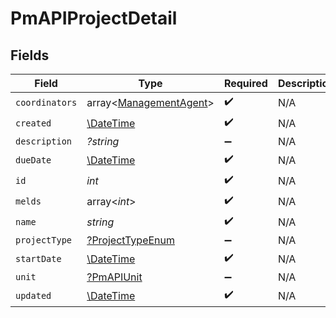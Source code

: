 # PmAPIProjectDetail


## Fields

| Field                                                            | Type                                                             | Required                                                         | Description                                                      |
| ---------------------------------------------------------------- | ---------------------------------------------------------------- | ---------------------------------------------------------------- | ---------------------------------------------------------------- |
| `coordinators`                                                   | array<[ManagementAgent](../../models/shared/ManagementAgent.md)> | :heavy_check_mark:                                               | N/A                                                              |
| `created`                                                        | [\DateTime](https://www.php.net/manual/en/class.datetime.php)    | :heavy_check_mark:                                               | N/A                                                              |
| `description`                                                    | *?string*                                                        | :heavy_minus_sign:                                               | N/A                                                              |
| `dueDate`                                                        | [\DateTime](https://www.php.net/manual/en/class.datetime.php)    | :heavy_check_mark:                                               | N/A                                                              |
| `id`                                                             | *int*                                                            | :heavy_check_mark:                                               | N/A                                                              |
| `melds`                                                          | array<*int*>                                                     | :heavy_check_mark:                                               | N/A                                                              |
| `name`                                                           | *string*                                                         | :heavy_check_mark:                                               | N/A                                                              |
| `projectType`                                                    | [?ProjectTypeEnum](../../models/shared/ProjectTypeEnum.md)       | :heavy_minus_sign:                                               | N/A                                                              |
| `startDate`                                                      | [\DateTime](https://www.php.net/manual/en/class.datetime.php)    | :heavy_check_mark:                                               | N/A                                                              |
| `unit`                                                           | [?PmAPIUnit](../../models/shared/PmAPIUnit.md)                   | :heavy_minus_sign:                                               | N/A                                                              |
| `updated`                                                        | [\DateTime](https://www.php.net/manual/en/class.datetime.php)    | :heavy_check_mark:                                               | N/A                                                              |